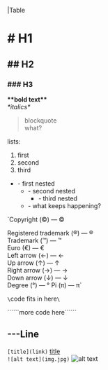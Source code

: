 |Table 


# # H1  
## ## H2  
### ### H3  

**\*\*bold text\*\***  
*\*italics\**
  
>blockquote  
>what?

lists:
1. first
2. second
3. third
  - \- first nested
    - \- second nested
      - \- third nested
	- \- what keeps happening?

`Copyright (©) — &copy;
  
Registered trademark (®) — &reg;  
Trademark (™) — &trade;  
Euro (€) — &euro;  
Left arrow (←) — &larr;  
Up arrow (↑) — &uarr;  
Right arrow (→) — &rarr;  
Down arrow (↓) — &darr;  
Degree (°) — &#176;
Pi (π) — &#960;`

`\`code fits in here`\`  

```\`\`\`more code here\`\`\````

\-\-\-Line
---
`[title](link)`
[title](link)  
`![alt text](img.jpg)`
![alt text](img.jpg)


